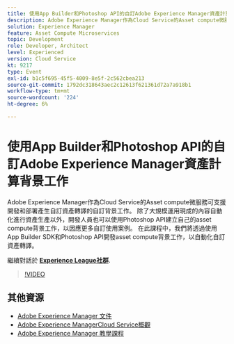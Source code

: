 ```yaml
---
title: 使用App Builder和Photoshop API的自訂Adobe Experience Manager資產計算背景工作
description: Adobe Experience Manager作為Cloud Service的Asset compute微服務可支援開發和部署產生自訂資產轉譯的自訂背景工作。 除了大規模運用現成的內容自動化進行資產生產以外，開發人員也可以使用Photoshop API建立自己的asset compute背景工作，以因應更多自訂使用案例。 在此課程中，我們將透過使用App Builder SDK和Photoshop API開發asset compute背景工作，以自動化自訂資產轉譯。
solution: Experience Manager
feature: Asset Compute Microservices
topic: Development
role: Developer, Architect
level: Experienced
version: Cloud Service
kt: 9217
type: Event
exl-id: b1c5f695-45f5-4009-8e5f-2c562cbea213
source-git-commit: 1792dc318643aec2c12613f621361d72a7a918b1
workflow-type: tm+mt
source-wordcount: '224'
ht-degree: 6%

---
```


# 使用App Builder和Photoshop API的自訂Adobe Experience Manager資產計算背景工作

Adobe Experience Manager作為Cloud Service的Asset compute微服務可支援開發和部署產生自訂資產轉譯的自訂背景工作。 除了大規模運用現成的內容自動化進行資產生產以外，開發人員也可以使用Photoshop API建立自己的asset compute背景工作，以因應更多自訂使用案例。 在此課程中，我們將透過使用App Builder SDK和Photoshop API開發asset compute背景工作，以自動化自訂資產轉譯。

繼續對話於 **[Experience League社群](https://adobe.ly/3F6f5sG)**.

>[!VIDEO](https://video.tv.adobe.com/v/337769/?quality=12&learn=on&hidetitle=true)

## 其他資源

- [Adobe Experience Manager 文件](https://experienceleague.adobe.com/docs/experience-manager-cloud-service.html)
- [Adobe Experience ManagerCloud Service概觀](https://experienceleague.adobe.com/docs/experience-manager-cloud-service/overview/home.html)
- [Adobe Experience Manager 教學課程](https://experienceleague.adobe.com/docs/experience-manager-tutorials.html)
